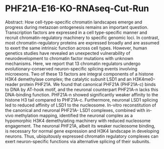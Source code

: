# PHF21A-E16-KO-RNAseq-Cut-Run

Abstract: 
How cell-type-specific chromatin landscapes emerge and progress during metazoan
ontogenesis remains an important question. Transcription factors are expressed in a cell
type-specific manner and recruit chromatin-regulatory machinery to specific genomic loci.
In contrast, most chromatin-regulatory proteins are expressed broadly and are assumed to
exert the same intrinsic function across cell types. However, human genetics studies have
revealed an unexpected vulnerability of neurodevelopment to chromatin factor mutations
with unknown mechanisms. Here, we report that 13 chromatin regulators undergo
evolutionary-conserved neuron-specific splicing events involving microexons. Two of these
13 factors are integral components of a histone H3K4 demethylase complex; the catalytic
subunit LSD1 and an H3K4me0-reader protein PHF21A. We found that canonical PHF21A
(PHF21A-c) binds to DNA by AT-hook motif, and the neuronal counterpart PHF21A-n lacks
this DNA-binding function. PHF21A-n showed significantly weaker affinity to the histone
H3 tail compared to PHF21A-c. Furthermore, neuronal LSD1 splicing led to reduced affinity
of LSD1 to the nucleosome. In-vitro reconstitution of the canonical and neuronal PHF21A-
LSD1 complexes, combined with in-vivo methylation mapping, identified the neuronal
complex as a hypomorphic H3K4 demethylating machinery with reduced nucleosome
engagement. The neuronal PHF21A, albeit its weaker nucleosome binding, is necessary for
normal gene expression and H3K4 landscape in developing neurons. Thus, ubiquitously
expressed chromatin regulatory complexes can exert neuron-specific functions via
alternative splicing of their subunits.
